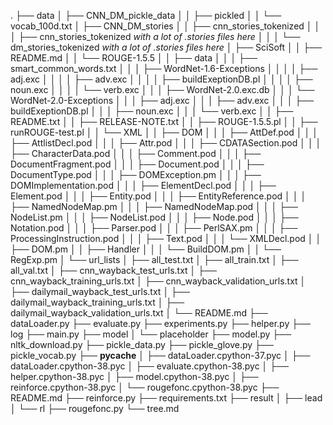 .
├── data
│ ├── CNN_DM_pickle_data
│ │ ├── pickled
│ │ └── vocab_100d.txt
│ ├── CNN_DM_stories
│ │ ├── cnn_stories_tokenized
│ │ │ ├── cnn_stories_tokenized *with a lot of .stories files here*
│ │ │ └── dm_stories_tokenized *with a lot of .stories files here*
│ ├── SciSoft
│ │ ├── README.md
│ │ └── ROUGE-1.5.5
│ │     ├── data
│ │     │ ├── smart_common_words.txt
│ │     │ ├── WordNet-1.6-Exceptions
│ │     │ │ ├── adj.exc
│ │     │ │ ├── adv.exc
│ │     │ │ ├── buildExeptionDB.pl
│ │     │ │ ├── noun.exc
│ │     │ │ └── verb.exc
│ │     │ ├── WordNet-2.0.exc.db
│ │     │ └── WordNet-2.0-Exceptions
│ │     │     ├── adj.exc
│ │     │     ├── adv.exc
│ │     │     ├── buildExeptionDB.pl
│ │     │     ├── noun.exc
│ │     │     └── verb.exc
│ │     ├── README.txt
│ │     ├── RELEASE-NOTE.txt
│ │     ├── ROUGE-1.5.5.pl
│ │     ├── runROUGE-test.pl
│ │     └── XML
│ │         ├── DOM
│ │         │ ├── AttDef.pod
│ │         │ ├── AttlistDecl.pod
│ │         │ ├── Attr.pod
│ │         │ ├── CDATASection.pod
│ │         │ ├── CharacterData.pod
│ │         │ ├── Comment.pod
│ │         │ ├── DocumentFragment.pod
│ │         │ ├── Document.pod
│ │         │ ├── DocumentType.pod
│ │         │ ├── DOMException.pm
│ │         │ ├── DOMImplementation.pod
│ │         │ ├── ElementDecl.pod
│ │         │ ├── Element.pod
│ │         │ ├── Entity.pod
│ │         │ ├── EntityReference.pod
│ │         │ ├── NamedNodeMap.pm
│ │         │ ├── NamedNodeMap.pod
│ │         │ ├── NodeList.pm
│ │         │ ├── NodeList.pod
│ │         │ ├── Node.pod
│ │         │ ├── Notation.pod
│ │         │ ├── Parser.pod
│ │         │ ├── PerlSAX.pm
│ │         │ ├── ProcessingInstruction.pod
│ │         │ ├── Text.pod
│ │         │ └── XMLDecl.pod
│ │         ├── DOM.pm
│ │         ├── Handler
│ │         │ └── BuildDOM.pm
│ │         └── RegExp.pm
│ └── url_lists
│     ├── all_test.txt
│     ├── all_train.txt
│     ├── all_val.txt
│     ├── cnn_wayback_test_urls.txt
│     ├── cnn_wayback_training_urls.txt
│     ├── cnn_wayback_validation_urls.txt
│     ├── dailymail_wayback_test_urls.txt
│     ├── dailymail_wayback_training_urls.txt
│     ├── dailymail_wayback_validation_urls.txt
│     └── README.md
├── dataLoader.py
├── evaluate.py
├── experiments.py
├── helper.py
├── log
├── main.py
├── model
│ └── placeholder
├── model.py
├── nltk_download.py
├── pickle_data.py
├── pickle_glove.py
├── pickle_vocab.py
├── __pycache__
│ ├── dataLoader.cpython-37.pyc
│ ├── dataLoader.cpython-38.pyc
│ ├── evaluate.cpython-38.pyc
│ ├── helper.cpython-38.pyc
│ ├── model.cpython-38.pyc
│ ├── reinforce.cpython-38.pyc
│ └── rougefonc.cpython-38.pyc
├── README.md
├── reinforce.py
├── requirements.txt
├── result
│ ├── lead
│ └── rl
├── rougefonc.py
└── tree.md
